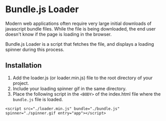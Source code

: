 # Bundle.js Loader
Modern web applications often require very large initial downloads of javascript bundle files.
While the file is being downloaded, the end user doesn't know if the page is loading in the browser.

Bundle.js Loader is a script that fetches the file, and displays a loading spinner during this process.

Installation
-----

1. Add the loader.js (or loader.min.js) file to the root directory of your project.
2. Include your loading spinner gif in the same directory.
3. Place the following script in the `<BODY>` of the index.html file where the `bundle.js` file is loaded.

```
<script src="./loader.min.js" bundle="./bundle.js" spinner="./spinner.gif entry="app"></script>
```
